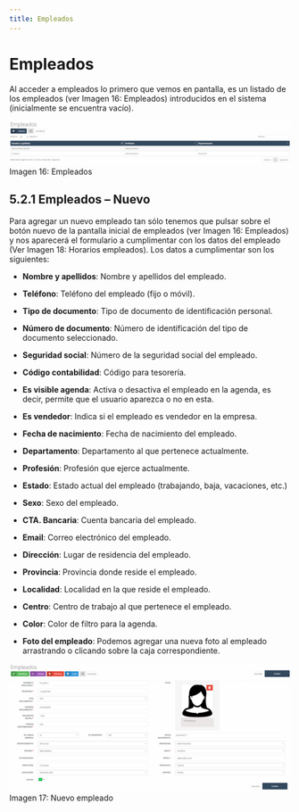 ```yaml
---
title: Empleados
---
```


# Empleados

Al acceder a empleados lo primero que vemos en pantalla, es un listado de los empleados (ver Imagen 16: Empleados) introducidos en el sistema (inicialmente se encuentra vacío).

![Empleados](../../../assets/contabilidad/empleados1.png)
Imagen 16: Empleados
## 5.2.1        Empleados – Nuevo

Para agregar un nuevo empleado tan sólo tenemos que pulsar sobre el botón nuevo de la pantalla inicial de empleados (ver Imagen 16: Empleados) y nos aparecerá el formulario a cumplimentar con los datos del empleado (Ver Imagen 18: Horarios empleados). Los datos a cumplimentar son los siguientes:

- **Nombre y apellidos**: Nombre y apellidos del empleado.

- **Teléfono**: Teléfono del empleado (fijo o móvil).

- **Tipo de documento**: Tipo de documento de identificación personal.

- **Número de documento**: Número de identificación del tipo de documento seleccionado.

- **Seguridad social**: Número de la seguridad social del empleado.

- **Código contabilidad**: Código para tesorería.

- **Es visible agenda**: Activa o desactiva el empleado en la agenda, es decir, permite que el usuario aparezca o no en esta.

- **Es vendedor**: Indica si el empleado es vendedor en la empresa.

- **Fecha de nacimiento**: Fecha de nacimiento del empleado.

- **Departamento**: Departamento al que pertenece actualmente.

- **Profesión**: Profesión que ejerce actualmente.

- **Estado**: Estado actual del empleado (trabajando, baja, vacaciones, etc.)

- **Sexo**: Sexo del empleado.

- **CTA. Bancaria**: Cuenta bancaria del empleado.

- **Email**: Correo electrónico del empleado.

- **Dirección**: Lugar de residencia del empleado.

- **Provincia**: Provincia donde reside el empleado.

- **Localidad**: Localidad en la que reside el empleado.

- **Centro**: Centro de trabajo al que pertenece el empleado.

- **Color**: Color de filtro para la agenda.

- **Foto del empleado**: Podemos agregar una nueva foto al empleado arrastrando o clicando sobre la caja correspondiente.

![Nuevo Empleado](../../../assets/contabilidad/empleados2.png)
Imagen 17: Nuevo empleado